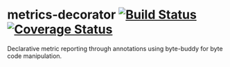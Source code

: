 # metrics-decorator  [![Build Status](https://api.travis-ci.org/plasma147/metrics-decorator.svg?branch=master)](https://travis-ci.org/plasma147/metrics-decorator) [![Coverage Status](https://coveralls.io/repos/github/plasma147/metrics-decorator/badge.svg?branch=master)](https://coveralls.io/github/plasma147/metrics-decorator?branch=master)

Declarative metric reporting through annotations using byte-buddy for byte code manipulation.

